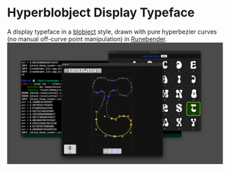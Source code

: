 # Hyperblobject Display Typeface
A display typeface in a [blobject](https://en.wikipedia.org/wiki/Blobject) style, drawn with pure hyperbezier curves (no manual off-curve point manipulation) in [Runebender](https://github.com/linebender/runebender).
![Screenshot 1](docs/screenshots/screenshot-001.png)
